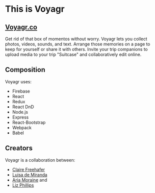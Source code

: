 # This is Voyagr

## [Voyagr.co](http://voyagr.co)
Get rid of that box of momentos without worry. Voyagr lets you collect photos, videos, sounds, and text. Arrange those memories on a page to keep for yourself or share it with others. Invite your trip companions to upload media to your trip "Suitcase" and collaboratively edit online.

## Composition
Voyagr uses:
* Firebase
* React
* Redux
* React DnD
* Node.js
* Express
* React-Bootstrap
* Webpack
* Babel


## Creators
Voyagr is a collaboration between:
* [Claire Freehafer](https://github.com/clairefreehafer)
* [Luisa de Miranda](https://github.com/luisamiranda)
* [Aria Moraine](https://github.com/ariamoraine) and
* [Liz Phillips](https://github.com/illuminatedspace)

